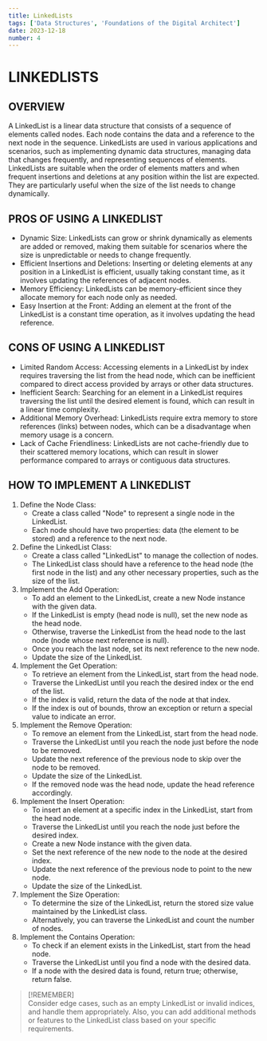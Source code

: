 ```yaml
---
title: LinkedLists
tags: ['Data Structures', 'Foundations of the Digital Architect']
date: 2023-12-18
number: 4
---
```

# LINKEDLISTS

## OVERVIEW

A LinkedList is a linear data structure that consists of a sequence of elements called nodes. Each node contains the data and a reference to the next node in the sequence. LinkedLists are used in various applications and scenarios, such as implementing dynamic data structures, managing data that changes frequently, and representing sequences of elements. LinkedLists are suitable when the order of elements matters and when frequent insertions and deletions at any position within the list are expected. They are particularly useful when the size of the list needs to change dynamically.

## PROS OF USING A LINKEDLIST

- Dynamic Size: LinkedLists can grow or shrink dynamically as elements are added or removed, making them suitable for scenarios where the size is unpredictable or needs to change frequently.
- Efficient Insertions and Deletions: Inserting or deleting elements at any position in a LinkedList is efficient, usually taking constant time, as it involves updating the references of adjacent nodes.
- Memory Efficiency: LinkedLists can be memory-efficient since they allocate memory for each node only as needed.
- Easy Insertion at the Front: Adding an element at the front of the LinkedList is a constant time operation, as it involves updating the head reference.

## CONS OF USING A LINKEDLIST

- Limited Random Access: Accessing elements in a LinkedList by index requires traversing the list from the head node, which can be inefficient compared to direct access provided by arrays or other data structures.
- Inefficient Search: Searching for an element in a LinkedList requires traversing the list until the desired element is found, which can result in a linear time complexity.
- Additional Memory Overhead: LinkedLists require extra memory to store references (links) between nodes, which can be a disadvantage when memory usage is a concern.
- Lack of Cache Friendliness: LinkedLists are not cache-friendly due to their scattered memory locations, which can result in slower performance compared to arrays or contiguous data structures.

## HOW TO IMPLEMENT A LINKEDLIST
1. Define the Node Class:
    - Create a class called "Node" to represent a single node in the LinkedList.
    - Each node should have two properties: data (the element to be stored) and a reference to the next node.
2. Define the LinkedList Class:
    - Create a class called "LinkedList" to manage the collection of nodes.
    - The LinkedList class should have a reference to the head node (the first node in the list) and any other necessary properties, such as the size of the list.
3. Implement the Add Operation:
	- To add an element to the LinkedList, create a new Node instance with the given data.
	- If the LinkedList is empty (head node is null), set the new node as the head node.
	- Otherwise, traverse the LinkedList from the head node to the last node (node whose next reference is null).
	- Once you reach the last node, set its next reference to the new node.
	- Update the size of the LinkedList.
4. Implement the Get Operation:
	- To retrieve an element from the LinkedList, start from the head node.
	- Traverse the LinkedList until you reach the desired index or the end of the list.
	- If the index is valid, return the data of the node at that index.
	- If the index is out of bounds, throw an exception or return a special value to indicate an error.
5. Implement the Remove Operation:
	- To remove an element from the LinkedList, start from the head node.
	- Traverse the LinkedList until you reach the node just before the node to be removed.
	- Update the next reference of the previous node to skip over the node to be removed.
	- Update the size of the LinkedList.
	- If the removed node was the head node, update the head reference accordingly.
6. Implement the Insert Operation:
	- To insert an element at a specific index in the LinkedList, start from the head node.
	- Traverse the LinkedList until you reach the node just before the desired index.
	- Create a new Node instance with the given data.
	- Set the next reference of the new node to the node at the desired index.
	- Update the next reference of the previous node to point to the new node.
	- Update the size of the LinkedList.
7. Implement the Size Operation:
	- To determine the size of the LinkedList, return the stored size value maintained by the LinkedList class.
	- Alternatively, you can traverse the LinkedList and count the number of nodes.
8. Implement the Contains Operation:
	- To check if an element exists in the LinkedList, start from the head node.
	- Traverse the LinkedList until you find a node with the desired data.
	- If a node with the desired data is found, return true; otherwise, return false.

> [!REMEMBER]  
> Consider edge cases, such as an empty LinkedList or invalid indices, and handle them appropriately. Also, you can add additional methods or features to the LinkedList class based on your specific requirements.
